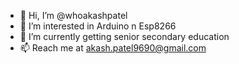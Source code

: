 - 👋 Hi, I’m @whoakashpatel
- 👀 I’m interested in Arduino n Esp8266
- 🌱 I’m currently getting senior secondary education
- 📫 Reach me at akash.patel9690@gmail.com

<!---
whoakashpatel/whoakashpatel is a ✨ special ✨ repository because its `README.md` (this file) appears on your GitHub profile.
You can click the Preview link to take a look at your changes.
--->
